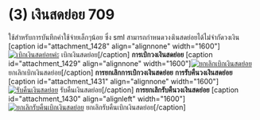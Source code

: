 # (3)    เงินสดย่อย  709

ใช้สำหรับการบันทึกค่าใช้จ่ายเล็กๆน้อย ซึ่ง sml
สามารถกำหนดวงงเินสดย่อยได้ไม่จำกัดวงเงิน [caption id="attachment_1428"
align="alignnone" width="1600"][![เบิกเงินสดย่อยค่ะ](/images/เบิกเงินสดย่อยค่ะ.jpg)](/images/เบิกเงินสดย่อยค่ะ.jpg) เบิกเงินสดย่อย[/caption]
**การเบิกวงเงินสดย่อย** [caption id="attachment_1429" align="alignnone"
width="1600"][![ยกเลิกเบิกเงินสดย่อย](/images/ยกเลิกเบิกเงินสดย่อย.jpg)](/images/ยกเลิกเบิกเงินสดย่อย.jpg)
ยกเลิกเบิกเงินสดย่อย[/caption] **การยกเลิกการเบิกวงเงินสดย่อย**
**การรับคืนวงเงินสดย่อย** [caption id="attachment_1431" align="alignnone"
width="1600"][![รับคืนเงินสดย่อย](/images/รับคืนเงินสดย่อย.jpg)](/images/รับคืนเงินสดย่อย.jpg) รับคืนเงินสดย่อย[/caption]
**การยกเลิกรับคืนวงเงินสดย่อย** [caption id="attachment_1430"
align="alignleft" width="1600"][![ยกเลิกรับคืนเบิกเงินสดย่อย](/images/ยกเลิกรับคืนเบิกเงินสดย่อย.jpg)](/images/ยกเลิกรับคืนเบิกเงินสดย่อย.jpg)
ยกเลิกรับคืนเบิกเงินสดย่อย[/caption]  

